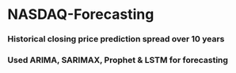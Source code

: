# NASDAQ-Forecasting

### Historical closing price prediction spread over 10 years

### Used ARIMA, SARIMAX, Prophet & LSTM for forecasting
